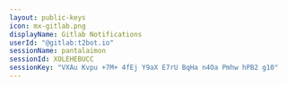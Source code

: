 ```yaml
---
layout: public-keys
icon: mx-gitlab.png
displayName: Gitlab Notifications
userId: "@gitlab:t2bot.io"
sessionName: pantalaimon
sessionId: XOLEHEBUCC
sessionKey: "VXAu Kvpu +7M+ 4fEj Y9aX E7rU BqHa n4Oa Pmhw hPB2 g10"
---
```

